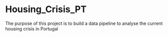 # Housing_Crisis_PT
The purpose of this project is to build a data pipeline to analyse the current housing crisis in Portugal
